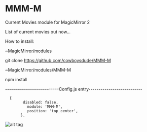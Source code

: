 # MMM-M
Current Movies module for MagicMirror 2


List of current movies out now...

How to install:

~MagicMirror/modules

git clone https://github.com/cowboysdude/MMM-M

~MagicMirror/modules/MMM-M

npm install


---------------------------Config.js entry---------------------------

      {
	      	disabled: false,
		  	  module: 'MMM-M',
		  	  position: 'top_center',
		   },

![alt tag](https://raw.githubusercontent.com/cowboysdude/MMM-M/Master/Capture.png)
